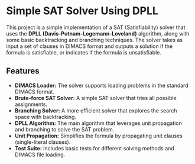 # Simple SAT Solver Using DPLL

This project is a simple implementation of a SAT (Satisfiability) solver that uses the **DPLL (Davis-Putnam-Logemann-Loveland)** algorithm, along with some basic backtracking and branching techniques. The solver takes as input a set of clauses in DIMACS format and outputs a solution if the formula is satisfiable, or indicates if the formula is unsatisfiable.

## Features

- **DIMACS Loader:** The solver supports loading problems in the standard DIMACS format.
- **Brute-force SAT Solver:** A simple SAT solver that tries all possible assignments.
- **Branching Solver:** A more efficient solver that explores the search space with backtracking.
- **DPLL Algorithm:** The main algorithm that leverages unit propagation and branching to solve the SAT problem.
- **Unit Propagation:** Simplifies the formula by propagating unit clauses (single-literal clauses).
- **Test Suite:** Includes basic tests for different solving methods and DIMACS file loading.
